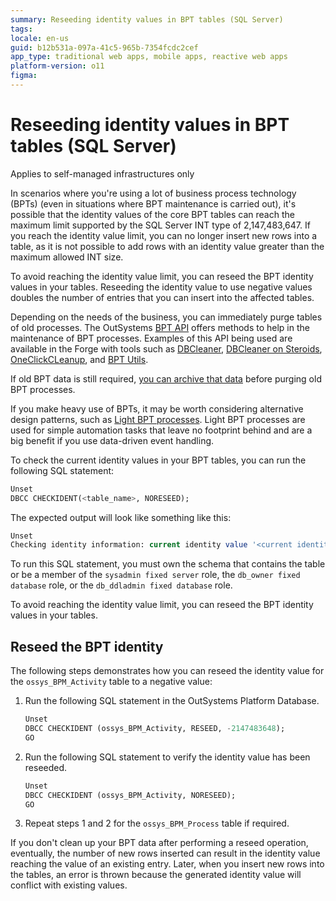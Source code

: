 ```yaml
---
summary: Reseeding identity values in BPT tables (SQL Server)
tags: 
locale: en-us
guid: b12b531a-097a-41c5-965b-7354fcdc2cef
app_type: traditional web apps, mobile apps, reactive web apps
platform-version: o11
figma:
---
```

# Reseeding identity values in BPT tables (SQL Server)

<div class="info" markdown="1">

Applies to self-managed infrastructures only 

</div>

In scenarios where you're using a lot of business process technology (BPTs) (even in situations where BPT maintenance is carried out), it's possible that the identity values of the core BPT tables can reach the maximum limit supported by the SQL Server INT type of 2,147,483,647. If you reach the identity value limit, you can no longer insert new rows into a table, as it is not possible to add rows with an identity value greater than the maximum allowed INT size. 

To avoid reaching the identity value limit, you can reseed the BPT identity values in your tables. Reseeding the identity value to use negative values doubles the number of entries that you can insert into the affected tables.


Depending on the needs of the business, you can immediately purge tables of old processes. The OutSystems [BPT API](../../ref/apis/auto/bpt-api.final.md) offers methods to help in the maintenance of BPT processes. Examples of this API being used are available in the Forge with tools such as [DBCleaner](https://www.outsystems.com/forge/component-overview/423/dbcleaner-o11), [DBCleaner on Steroids](https://www.outsystems.com/forge/component-overview/5018/db-cleaner-on-steroids-o11), [OneClickCLeanup](https://www.outsystems.com/forge/component-overview/2176/oneclickcleanup-o11), and [BPT Utils](https://www.outsystems.com/forge/component-overview/1313/bpt-utils-o11).

If old BPT data is still required, [you can archive that data](https://success.outsystems.com/documentation/how_to_guides/processes/how_to_archive_old_processes_bpt/) before purging old BPT processes.

If you make heavy use of BPTs, it may be worth considering alternative design patterns, such as [Light BPT processes](light-process.md). Light BPT processes are used for simple automation tasks that leave no footprint behind and are a big benefit if you use data-driven event handling.

To check the current identity values in your BPT tables, you can run the following SQL statement:

```sql
Unset
DBCC CHECKIDENT(<table_name>, NORESEED);
```
The expected output will look like something like this:

```sql
Unset
Checking identity information: current identity value '<current identity value>', current column value '<current column value>'. DBCC execution completed. If DBCC printed error messages, contact your system administrator.
```

<div class="info" markdown="1">

To run this SQL statement, you must own the schema that contains the table or be a member of the ``sysadmin fixed server`` role, the ``db_owner fixed database`` role, or the ``db_ddladmin fixed database`` role.

</div>

To avoid reaching the identity value limit, you can reseed the BPT identity values in your tables. 

## Reseed the BPT identity

The following steps demonstrates how you can reseed the identity value for the ``ossys_BPM_Activity`` table to a negative value:

1. Run the following SQL statement in the OutSystems Platform Database.

    ```sql
    Unset
    DBCC CHECKIDENT (ossys_BPM_Activity, RESEED, -2147483648);
    GO
    ```

1. Run the following SQL statement to verify the identity value has been reseeded.

    ```sql
    Unset
    DBCC CHECKIDENT (ossys_BPM_Activity, NORESEED);
    GO
    ```

1. Repeat steps 1 and 2 for the ``ossys_BPM_Process`` table if required.

<div class="warning" markdown="1">

If you don't clean up your BPT data after performing a reseed operation, eventually, the number of new rows inserted can result in the identity value reaching the value of an existing entry. Later, when you insert new rows into the tables, an error is thrown because the generated identity value will conflict with existing values.

</div>
